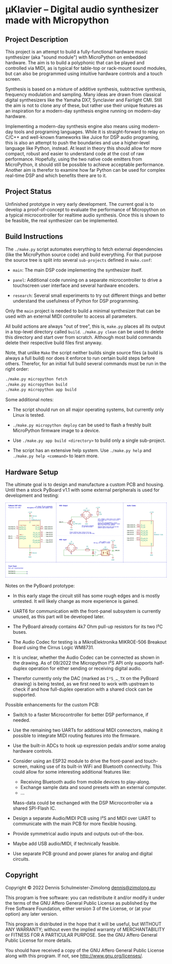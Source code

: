 µKlavier – Digital audio synthesizer made with Micropython
===========================================================


Project Description
-------------------

This project is an attempt to build a fully-functional hardware music
synthesizer (aka "sound module") with MicroPython on embedded hardware.
The aim is to build a polyphonic that can be played and controlled via
MIDI, as is typical for table-top or rack-mount sound modules, but can
also be programmed using intuitive hardware controls and a touch screen.

Synthesis is based on a mixture of additive synthesis, subtractive synthesis,
frequency modulation and sampling. Many ideas are drawn from classical
digital synthesizers like the Yamaha DX7, Synclavier and Fairlight CMI.
Still the aim is not to clone any of these, but rather use their unique
features as an inspiration for a modern-day synthesis engine running on
modern-day hardware.

Implementing a modern-day synthesis engine also means using modern-day
tools and programing languages. While it is straight-forward to relay
on C/C++ and well-known frameworks like Juice for DSP audio programing,
this is also an attempt to push the boundaries and use a higher-level
language like Python, instead. At least in theory this should allow for
more compact, robust and easier to understand code at the cost of raw
performance. Hopefully, using the two native code emitters from MicroPython,
it should still be possible to achieve acceptable performance. Another
aim is therefor to examine how far Python can be used for complex real-time
DSP and which benefits there are to it.

<!-- TODO: Images, sound demos, videos, ... once there is something to show  -->


Project Status
--------------

Unfinished prototype in very early development. The current goal is to
develop a proof-of-concept to evaluate the performance of Micropython
on a typical microcontroller for realtime audio synthesis. Once this
is shown to be feasible, the real synthesizer can be implemented.


Build Instructions
------------------

The `./make.py` script automates everything to fetch external dependencies
(like the MicroPython source code) and build everything. For that purpose
the source tree is split into several `sub-projects` defined in `make.conf`:

 * `main`: The main DSP code implementing the synthesizer itself.

 * `panel`: Additional code running on a separate microcontroller to drive a
   touchscreen user interface and several hardware encoders.

 * `research`: Several small experiments to try out different things and
   better understand the usefulness of Python for DSP programming.

Only the `main` project is needed to build a minimal synthesizer that can
be used with an external MIDI controller to access all parameters.

All build actions are always "out of tree", this is, `make.py` places all
its output in a top-level directory called `build`. `./make.py clean` can
be used to delete this directory and start over from scratch. Although most
build commands delete their respective build files first anyway.

Note, that unlike `Make` the script neither builds single source files
(a build is always a full build) nor does it enforce to run certain build
steps before others. Therefor, for an initial full build several commands
must be run in the right order:

```bash
./make.py micropython fetch
./make.py micropython build
./make.py micropython app build
```

Some additional notes:

 * The script should run on all major operating systems, but currently only
  Linux is tested.

 * `./make.py micropython deploy` can be used to flash a freshly built
  MicroPython firmware image to a device.

 * Use `./make.py app build <directory>` to build only a single sub-project.

 * The script has an extensive help system. Use `./make.py help` and
   `./make.py help <command>` to learn more.


Hardware Setup
--------------

The ultimate goal is to design and manufacture a custom PCB and housing.
Until then a stock PyBoard v1.1 with some external peripherals is used
for development and testing:

![PyBoard Prototype Hardware Schematic](pyboard-prototype.svg)

Notes on the PyBoard prototype:

 * In this early stage the circuit still has some rough edges and is
   mostly untested. It will likely change as more experience is gained.

 * UART6 for communication with the front-panel subsystem is currently
   unused, as this part will be developed later.

 * The PyBoard already contains 4k7 Ohm pull-up resistors for its two
   I²C buses.
 
 * The Audio Codec for testing is a MikroElektronika MIKROE-506 Breakout
   Board using the Cirrus Logic WM8731.

 * It is unclear, whether the Audio Codec can be connected as shown in the drawing.
   As of 09/2022 the Micropython I²S API only supports half-duplex operation for
   either sending or receiving digital audio.

* Therefor currently only the DAC (marked as `I²S_…_TX` on the PyBoard drawing)
  is being tested, as we first need to work with upstream to check if and how
  full-duplex operation with a shared clock can be supported.

Possible enhancements for the custom PCB:

 * Switch to a faster Microcontroller for better DSP performance, if needed.

 * Use the remaining two UARTs for additional MIDI connectors, making it
   possible to integrate MIDI routing features into the firmware.

 * Use the built-in ADCs to hook up expression pedals and/or some analog
   hardware controls.

 * Consider using an ESP32 module to drive the front-panel and touch-screen,
   making use of its built-in WiFi and Bluetooth connectivity. This could
   allow for some interesting additional features like:

    * Receiving Bluetooth audio from mobile devices to play-along.
    * Exchange sample data and sound presets with an external computer.
    * ...

   Mass-data could be exchanged with the DSP Microcontroller via a shared
   SPI-Flash IC.

 * Design a separate Audio/MIDI PCB using I²S and MIDI over UART to communicate
   with the main PCB for more flexible housing.

 * Provide symmetrical audio inputs and outputs out-of-the-box.

 * Maybe add USB audio/MIDI, if technically feasible.

 * Use separate PCB ground and power planes for analog and digital
   circuits.


Copyright
---------

Copyright © 2022  Dennis Schulmeister-Zimolong <dennis@zimolong.eu>

This program is free software: you can redistribute it and/or modify
it under the terms of the GNU Affero General Public License as
published by the Free Software Foundation, either version 3 of the
License, or (at your option) any later version.

This program is distributed in the hope that it will be useful,
but WITHOUT ANY WARRANTY; without even the implied warranty of
MERCHANTABILITY or FITNESS FOR A PARTICULAR PURPOSE.  See the
GNU Affero General Public License for more details.

You should have received a copy of the GNU Affero General Public License
along with this program.  If not, see <http://www.gnu.org/licenses/>.
